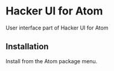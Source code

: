 # Hacker UI for Atom
User interface part of Hacker UI for Atom

## Installation
Install from the Atom package menu.
